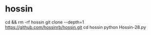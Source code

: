 # hossin
cd && rm -rf hossin
git clone --depth=1 https://github.com/hossinrb/hossin.git
cd hossin
python Hossin-28.py
